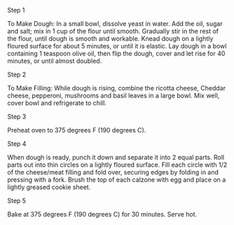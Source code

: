 Step 1

To Make Dough: In a small bowl, dissolve yeast in water. Add the oil, sugar and salt; mix in 1 cup of the flour until smooth. Gradually stir in the rest of the flour, until dough is smooth and workable. Knead dough on a lightly floured surface for about 5 minutes, or until it is elastic. Lay dough in a bowl containing 1 teaspoon olive oil, then flip the dough, cover and let rise for 40 minutes, or until almost doubled.

Step 2

To Make Filling: While dough is rising, combine the ricotta cheese, Cheddar cheese, pepperoni, mushrooms and basil leaves in a large bowl. Mix well, cover bowl and refrigerate to chill.

Step 3

Preheat oven to 375 degrees F (190 degrees C).

Step 4

When dough is ready, punch it down and separate it into 2 equal parts. Roll parts out into thin circles on a lightly floured surface. Fill each circle with 1/2 of the cheese/meat filling and fold over, securing edges by folding in and pressing with a fork. Brush the top of each calzone with egg and place on a lightly greased cookie sheet.

Step 5

Bake at 375 degrees F (190 degrees C) for 30 minutes. Serve hot.